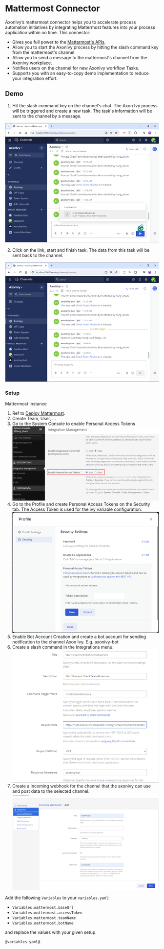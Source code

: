 # Mattermost Connector

AxonIvy’s mattermost connector helps you to accelerate process automation initiatives by integrating Mattermost features into your process application within no time. This connector:

- Gives you full power to the [Mattermost's APIs](https://api.mattermost.com/).
- Allow you to start the AxonIvy process by hitting the slash command key from the mattermost's channel.
- Allow you to send a message to the mattermost's channel from the AxonIvy workplace.
- Notifies users on the channel for new AxonIvy workflow Tasks.
- Supports you with an easy-to-copy demo implementation to reduce your integration effort.

## Demo

1. Hit the slash command key on the channel's chat.
The Axon Ivy process will be triggered and create a new task.
The task's information will be sent to the channel by a message.

![call-slash-command](images/slash-command.png)

2. Click on the link, start and finish task.
The data from this task will be sent back to the channel.

![task-notification-from-ivy](images/task-notification-from-ivy.png)

### Setup

Mattermost Instance

1. Ref to [Deploy Mattermost](https://docs.mattermost.com/guides/deployment.html).
2. Create Team, User, ...
3. Go to the System Console to enable Personal Access Tokens
![enable-personal-access-token](images/enable-personal-access-token.png)
4. Go to the Profile and create Personal Access Tokens on the Security tab. The Access Token is used for the ivy variable configuration.
![create-personal-access-token](images/create-personal-access-token.png)
5. Enable Bot Account Creation and create a bot account for sending notification to the channel Axon Ivy. E.g. axonivy-bot
6. Create a slash command in the Integrations menu.
![create-slash-command](images/create-slash-command.png)
7. Create a incoming webhook for the channel that the axonivy can use and post data to the selected channel.
![create-incoming-webhook](images/create-incoming-webhook.png)

Add the following `Variables` to your `variables.yaml`:

- `Variables.mattermost.baseUrl`
- `Variables.mattermost.accessToken`
- `Variables.mattermost.teamName`
- `Variables.mattermost.botName`

and replace the values with your given setup.

```
@variables.yaml@
```
